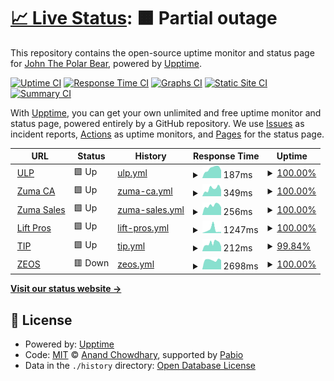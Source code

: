 # [📈 Live Status](https://IceDotBergs.github.io/upptime-zuma3): <!--live status--> **🟧 Partial outage**

This repository contains the open-source uptime monitor and status page for [John The Polar Bear](https://IceDotBergs.github.io/upptime-zuma3), powered by [Upptime](https://github.com/upptime/upptime).

[![Uptime CI](https://github.com/IceDotBergs/upptime-zuma3/workflows/Uptime%20CI/badge.svg)](https://github.com/IceDotBergs/upptime-zuma3/actions?query=workflow%3A%22Uptime+CI%22)
[![Response Time CI](https://github.com/IceDotBergs/upptime-zuma3/workflows/Response%20Time%20CI/badge.svg)](https://github.com/IceDotBergs/upptime-zuma3/actions?query=workflow%3A%22Response+Time+CI%22)
[![Graphs CI](https://github.com/IceDotBergs/upptime-zuma3/workflows/Graphs%20CI/badge.svg)](https://github.com/IceDotBergs/upptime-zuma3/actions?query=workflow%3A%22Graphs+CI%22)
[![Static Site CI](https://github.com/IceDotBergs/upptime-zuma3/workflows/Static%20Site%20CI/badge.svg)](https://github.com/IceDotBergs/upptime-zuma3/actions?query=workflow%3A%22Static+Site+CI%22)
[![Summary CI](https://github.com/IceDotBergs/upptime-zuma3/workflows/Summary%20CI/badge.svg)](https://github.com/IceDotBergs/upptime-zuma3/actions?query=workflow%3A%22Summary+CI%22)

With [Upptime](https://upptime.js.org), you can get your own unlimited and free uptime monitor and status page, powered entirely by a GitHub repository. We use [Issues](https://github.com/IceDotBergs/upptime-zuma3/issues) as incident reports, [Actions](https://github.com/IceDotBergs/upptime-zuma3/actions) as uptime monitors, and [Pages](https://IceDotBergs.github.io/upptime-zuma3) for the status page.

<!--start: status pages-->
<!-- This summary is generated by Upptime (https://github.com/upptime/upptime) -->
<!-- Do not edit this manually, your changes will be overwritten -->
<!-- prettier-ignore -->
| URL | Status | History | Response Time | Uptime |
| --- | ------ | ------- | ------------- | ------ |
| <img alt="" src="https://icons.duckduckgo.com/ip3/ulp.zumasales.com.ico" height="13"> [ULP](https://ulp.zumasales.com/) | 🟩 Up | [ulp.yml](https://github.com/IceDotBergs/upptime-zuma3/commits/HEAD/history/ulp.yml) | <details><summary><img alt="Response time graph" src="./graphs/ulp/response-time-week.png" height="20"> 187ms</summary><br><a href="https://IceDotBergs.github.io/upptime-zuma3/history/ulp"><img alt="Response time 200" src="https://img.shields.io/endpoint?url=https%3A%2F%2Fraw.githubusercontent.com%2FIceDotBergs%2Fupptime-zuma3%2FHEAD%2Fapi%2Fulp%2Fresponse-time.json"></a><br><a href="https://IceDotBergs.github.io/upptime-zuma3/history/ulp"><img alt="24-hour response time 154" src="https://img.shields.io/endpoint?url=https%3A%2F%2Fraw.githubusercontent.com%2FIceDotBergs%2Fupptime-zuma3%2FHEAD%2Fapi%2Fulp%2Fresponse-time-day.json"></a><br><a href="https://IceDotBergs.github.io/upptime-zuma3/history/ulp"><img alt="7-day response time 187" src="https://img.shields.io/endpoint?url=https%3A%2F%2Fraw.githubusercontent.com%2FIceDotBergs%2Fupptime-zuma3%2FHEAD%2Fapi%2Fulp%2Fresponse-time-week.json"></a><br><a href="https://IceDotBergs.github.io/upptime-zuma3/history/ulp"><img alt="30-day response time 194" src="https://img.shields.io/endpoint?url=https%3A%2F%2Fraw.githubusercontent.com%2FIceDotBergs%2Fupptime-zuma3%2FHEAD%2Fapi%2Fulp%2Fresponse-time-month.json"></a><br><a href="https://IceDotBergs.github.io/upptime-zuma3/history/ulp"><img alt="1-year response time 200" src="https://img.shields.io/endpoint?url=https%3A%2F%2Fraw.githubusercontent.com%2FIceDotBergs%2Fupptime-zuma3%2FHEAD%2Fapi%2Fulp%2Fresponse-time-year.json"></a></details> | <details><summary><a href="https://IceDotBergs.github.io/upptime-zuma3/history/ulp">100.00%</a></summary><a href="https://IceDotBergs.github.io/upptime-zuma3/history/ulp"><img alt="All-time uptime 99.90%" src="https://img.shields.io/endpoint?url=https%3A%2F%2Fraw.githubusercontent.com%2FIceDotBergs%2Fupptime-zuma3%2FHEAD%2Fapi%2Fulp%2Fuptime.json"></a><br><a href="https://IceDotBergs.github.io/upptime-zuma3/history/ulp"><img alt="24-hour uptime 100.00%" src="https://img.shields.io/endpoint?url=https%3A%2F%2Fraw.githubusercontent.com%2FIceDotBergs%2Fupptime-zuma3%2FHEAD%2Fapi%2Fulp%2Fuptime-day.json"></a><br><a href="https://IceDotBergs.github.io/upptime-zuma3/history/ulp"><img alt="7-day uptime 100.00%" src="https://img.shields.io/endpoint?url=https%3A%2F%2Fraw.githubusercontent.com%2FIceDotBergs%2Fupptime-zuma3%2FHEAD%2Fapi%2Fulp%2Fuptime-week.json"></a><br><a href="https://IceDotBergs.github.io/upptime-zuma3/history/ulp"><img alt="30-day uptime 99.86%" src="https://img.shields.io/endpoint?url=https%3A%2F%2Fraw.githubusercontent.com%2FIceDotBergs%2Fupptime-zuma3%2FHEAD%2Fapi%2Fulp%2Fuptime-month.json"></a><br><a href="https://IceDotBergs.github.io/upptime-zuma3/history/ulp"><img alt="1-year uptime 99.90%" src="https://img.shields.io/endpoint?url=https%3A%2F%2Fraw.githubusercontent.com%2FIceDotBergs%2Fupptime-zuma3%2FHEAD%2Fapi%2Fulp%2Fuptime-year.json"></a></details>
| <img alt="" src="https://icons.duckduckgo.com/ip3/www.zuma.ca.ico" height="13"> [Zuma CA](https://www.zuma.ca/) | 🟩 Up | [zuma-ca.yml](https://github.com/IceDotBergs/upptime-zuma3/commits/HEAD/history/zuma-ca.yml) | <details><summary><img alt="Response time graph" src="./graphs/zuma-ca/response-time-week.png" height="20"> 349ms</summary><br><a href="https://IceDotBergs.github.io/upptime-zuma3/history/zuma-ca"><img alt="Response time 462" src="https://img.shields.io/endpoint?url=https%3A%2F%2Fraw.githubusercontent.com%2FIceDotBergs%2Fupptime-zuma3%2FHEAD%2Fapi%2Fzuma-ca%2Fresponse-time.json"></a><br><a href="https://IceDotBergs.github.io/upptime-zuma3/history/zuma-ca"><img alt="24-hour response time 295" src="https://img.shields.io/endpoint?url=https%3A%2F%2Fraw.githubusercontent.com%2FIceDotBergs%2Fupptime-zuma3%2FHEAD%2Fapi%2Fzuma-ca%2Fresponse-time-day.json"></a><br><a href="https://IceDotBergs.github.io/upptime-zuma3/history/zuma-ca"><img alt="7-day response time 349" src="https://img.shields.io/endpoint?url=https%3A%2F%2Fraw.githubusercontent.com%2FIceDotBergs%2Fupptime-zuma3%2FHEAD%2Fapi%2Fzuma-ca%2Fresponse-time-week.json"></a><br><a href="https://IceDotBergs.github.io/upptime-zuma3/history/zuma-ca"><img alt="30-day response time 538" src="https://img.shields.io/endpoint?url=https%3A%2F%2Fraw.githubusercontent.com%2FIceDotBergs%2Fupptime-zuma3%2FHEAD%2Fapi%2Fzuma-ca%2Fresponse-time-month.json"></a><br><a href="https://IceDotBergs.github.io/upptime-zuma3/history/zuma-ca"><img alt="1-year response time 462" src="https://img.shields.io/endpoint?url=https%3A%2F%2Fraw.githubusercontent.com%2FIceDotBergs%2Fupptime-zuma3%2FHEAD%2Fapi%2Fzuma-ca%2Fresponse-time-year.json"></a></details> | <details><summary><a href="https://IceDotBergs.github.io/upptime-zuma3/history/zuma-ca">100.00%</a></summary><a href="https://IceDotBergs.github.io/upptime-zuma3/history/zuma-ca"><img alt="All-time uptime 100.00%" src="https://img.shields.io/endpoint?url=https%3A%2F%2Fraw.githubusercontent.com%2FIceDotBergs%2Fupptime-zuma3%2FHEAD%2Fapi%2Fzuma-ca%2Fuptime.json"></a><br><a href="https://IceDotBergs.github.io/upptime-zuma3/history/zuma-ca"><img alt="24-hour uptime 100.00%" src="https://img.shields.io/endpoint?url=https%3A%2F%2Fraw.githubusercontent.com%2FIceDotBergs%2Fupptime-zuma3%2FHEAD%2Fapi%2Fzuma-ca%2Fuptime-day.json"></a><br><a href="https://IceDotBergs.github.io/upptime-zuma3/history/zuma-ca"><img alt="7-day uptime 100.00%" src="https://img.shields.io/endpoint?url=https%3A%2F%2Fraw.githubusercontent.com%2FIceDotBergs%2Fupptime-zuma3%2FHEAD%2Fapi%2Fzuma-ca%2Fuptime-week.json"></a><br><a href="https://IceDotBergs.github.io/upptime-zuma3/history/zuma-ca"><img alt="30-day uptime 100.00%" src="https://img.shields.io/endpoint?url=https%3A%2F%2Fraw.githubusercontent.com%2FIceDotBergs%2Fupptime-zuma3%2FHEAD%2Fapi%2Fzuma-ca%2Fuptime-month.json"></a><br><a href="https://IceDotBergs.github.io/upptime-zuma3/history/zuma-ca"><img alt="1-year uptime 100.00%" src="https://img.shields.io/endpoint?url=https%3A%2F%2Fraw.githubusercontent.com%2FIceDotBergs%2Fupptime-zuma3%2FHEAD%2Fapi%2Fzuma-ca%2Fuptime-year.json"></a></details>
| <img alt="" src="https://icons.duckduckgo.com/ip3/zumasales.com.ico" height="13"> [Zuma Sales](https://zumasales.com/) | 🟩 Up | [zuma-sales.yml](https://github.com/IceDotBergs/upptime-zuma3/commits/HEAD/history/zuma-sales.yml) | <details><summary><img alt="Response time graph" src="./graphs/zuma-sales/response-time-week.png" height="20"> 256ms</summary><br><a href="https://IceDotBergs.github.io/upptime-zuma3/history/zuma-sales"><img alt="Response time 289" src="https://img.shields.io/endpoint?url=https%3A%2F%2Fraw.githubusercontent.com%2FIceDotBergs%2Fupptime-zuma3%2FHEAD%2Fapi%2Fzuma-sales%2Fresponse-time.json"></a><br><a href="https://IceDotBergs.github.io/upptime-zuma3/history/zuma-sales"><img alt="24-hour response time 211" src="https://img.shields.io/endpoint?url=https%3A%2F%2Fraw.githubusercontent.com%2FIceDotBergs%2Fupptime-zuma3%2FHEAD%2Fapi%2Fzuma-sales%2Fresponse-time-day.json"></a><br><a href="https://IceDotBergs.github.io/upptime-zuma3/history/zuma-sales"><img alt="7-day response time 256" src="https://img.shields.io/endpoint?url=https%3A%2F%2Fraw.githubusercontent.com%2FIceDotBergs%2Fupptime-zuma3%2FHEAD%2Fapi%2Fzuma-sales%2Fresponse-time-week.json"></a><br><a href="https://IceDotBergs.github.io/upptime-zuma3/history/zuma-sales"><img alt="30-day response time 291" src="https://img.shields.io/endpoint?url=https%3A%2F%2Fraw.githubusercontent.com%2FIceDotBergs%2Fupptime-zuma3%2FHEAD%2Fapi%2Fzuma-sales%2Fresponse-time-month.json"></a><br><a href="https://IceDotBergs.github.io/upptime-zuma3/history/zuma-sales"><img alt="1-year response time 289" src="https://img.shields.io/endpoint?url=https%3A%2F%2Fraw.githubusercontent.com%2FIceDotBergs%2Fupptime-zuma3%2FHEAD%2Fapi%2Fzuma-sales%2Fresponse-time-year.json"></a></details> | <details><summary><a href="https://IceDotBergs.github.io/upptime-zuma3/history/zuma-sales">100.00%</a></summary><a href="https://IceDotBergs.github.io/upptime-zuma3/history/zuma-sales"><img alt="All-time uptime 100.00%" src="https://img.shields.io/endpoint?url=https%3A%2F%2Fraw.githubusercontent.com%2FIceDotBergs%2Fupptime-zuma3%2FHEAD%2Fapi%2Fzuma-sales%2Fuptime.json"></a><br><a href="https://IceDotBergs.github.io/upptime-zuma3/history/zuma-sales"><img alt="24-hour uptime 100.00%" src="https://img.shields.io/endpoint?url=https%3A%2F%2Fraw.githubusercontent.com%2FIceDotBergs%2Fupptime-zuma3%2FHEAD%2Fapi%2Fzuma-sales%2Fuptime-day.json"></a><br><a href="https://IceDotBergs.github.io/upptime-zuma3/history/zuma-sales"><img alt="7-day uptime 100.00%" src="https://img.shields.io/endpoint?url=https%3A%2F%2Fraw.githubusercontent.com%2FIceDotBergs%2Fupptime-zuma3%2FHEAD%2Fapi%2Fzuma-sales%2Fuptime-week.json"></a><br><a href="https://IceDotBergs.github.io/upptime-zuma3/history/zuma-sales"><img alt="30-day uptime 100.00%" src="https://img.shields.io/endpoint?url=https%3A%2F%2Fraw.githubusercontent.com%2FIceDotBergs%2Fupptime-zuma3%2FHEAD%2Fapi%2Fzuma-sales%2Fuptime-month.json"></a><br><a href="https://IceDotBergs.github.io/upptime-zuma3/history/zuma-sales"><img alt="1-year uptime 100.00%" src="https://img.shields.io/endpoint?url=https%3A%2F%2Fraw.githubusercontent.com%2FIceDotBergs%2Fupptime-zuma3%2FHEAD%2Fapi%2Fzuma-sales%2Fuptime-year.json"></a></details>
| <img alt="" src="https://icons.duckduckgo.com/ip3/scissorliftboomlift.com.ico" height="13"> [Lift Pros](https://scissorliftboomlift.com/) | 🟩 Up | [lift-pros.yml](https://github.com/IceDotBergs/upptime-zuma3/commits/HEAD/history/lift-pros.yml) | <details><summary><img alt="Response time graph" src="./graphs/lift-pros/response-time-week.png" height="20"> 1247ms</summary><br><a href="https://IceDotBergs.github.io/upptime-zuma3/history/lift-pros"><img alt="Response time 831" src="https://img.shields.io/endpoint?url=https%3A%2F%2Fraw.githubusercontent.com%2FIceDotBergs%2Fupptime-zuma3%2FHEAD%2Fapi%2Flift-pros%2Fresponse-time.json"></a><br><a href="https://IceDotBergs.github.io/upptime-zuma3/history/lift-pros"><img alt="24-hour response time 428" src="https://img.shields.io/endpoint?url=https%3A%2F%2Fraw.githubusercontent.com%2FIceDotBergs%2Fupptime-zuma3%2FHEAD%2Fapi%2Flift-pros%2Fresponse-time-day.json"></a><br><a href="https://IceDotBergs.github.io/upptime-zuma3/history/lift-pros"><img alt="7-day response time 1247" src="https://img.shields.io/endpoint?url=https%3A%2F%2Fraw.githubusercontent.com%2FIceDotBergs%2Fupptime-zuma3%2FHEAD%2Fapi%2Flift-pros%2Fresponse-time-week.json"></a><br><a href="https://IceDotBergs.github.io/upptime-zuma3/history/lift-pros"><img alt="30-day response time 797" src="https://img.shields.io/endpoint?url=https%3A%2F%2Fraw.githubusercontent.com%2FIceDotBergs%2Fupptime-zuma3%2FHEAD%2Fapi%2Flift-pros%2Fresponse-time-month.json"></a><br><a href="https://IceDotBergs.github.io/upptime-zuma3/history/lift-pros"><img alt="1-year response time 831" src="https://img.shields.io/endpoint?url=https%3A%2F%2Fraw.githubusercontent.com%2FIceDotBergs%2Fupptime-zuma3%2FHEAD%2Fapi%2Flift-pros%2Fresponse-time-year.json"></a></details> | <details><summary><a href="https://IceDotBergs.github.io/upptime-zuma3/history/lift-pros">100.00%</a></summary><a href="https://IceDotBergs.github.io/upptime-zuma3/history/lift-pros"><img alt="All-time uptime 100.00%" src="https://img.shields.io/endpoint?url=https%3A%2F%2Fraw.githubusercontent.com%2FIceDotBergs%2Fupptime-zuma3%2FHEAD%2Fapi%2Flift-pros%2Fuptime.json"></a><br><a href="https://IceDotBergs.github.io/upptime-zuma3/history/lift-pros"><img alt="24-hour uptime 100.00%" src="https://img.shields.io/endpoint?url=https%3A%2F%2Fraw.githubusercontent.com%2FIceDotBergs%2Fupptime-zuma3%2FHEAD%2Fapi%2Flift-pros%2Fuptime-day.json"></a><br><a href="https://IceDotBergs.github.io/upptime-zuma3/history/lift-pros"><img alt="7-day uptime 100.00%" src="https://img.shields.io/endpoint?url=https%3A%2F%2Fraw.githubusercontent.com%2FIceDotBergs%2Fupptime-zuma3%2FHEAD%2Fapi%2Flift-pros%2Fuptime-week.json"></a><br><a href="https://IceDotBergs.github.io/upptime-zuma3/history/lift-pros"><img alt="30-day uptime 100.00%" src="https://img.shields.io/endpoint?url=https%3A%2F%2Fraw.githubusercontent.com%2FIceDotBergs%2Fupptime-zuma3%2FHEAD%2Fapi%2Flift-pros%2Fuptime-month.json"></a><br><a href="https://IceDotBergs.github.io/upptime-zuma3/history/lift-pros"><img alt="1-year uptime 100.00%" src="https://img.shields.io/endpoint?url=https%3A%2F%2Fraw.githubusercontent.com%2FIceDotBergs%2Fupptime-zuma3%2FHEAD%2Fapi%2Flift-pros%2Fuptime-year.json"></a></details>
| <img alt="" src="https://icons.duckduckgo.com/ip3/tip.zumasales.com.ico" height="13"> [TIP](https://tip.zumasales.com/) | 🟩 Up | [tip.yml](https://github.com/IceDotBergs/upptime-zuma3/commits/HEAD/history/tip.yml) | <details><summary><img alt="Response time graph" src="./graphs/tip/response-time-week.png" height="20"> 212ms</summary><br><a href="https://IceDotBergs.github.io/upptime-zuma3/history/tip"><img alt="Response time 213" src="https://img.shields.io/endpoint?url=https%3A%2F%2Fraw.githubusercontent.com%2FIceDotBergs%2Fupptime-zuma3%2FHEAD%2Fapi%2Ftip%2Fresponse-time.json"></a><br><a href="https://IceDotBergs.github.io/upptime-zuma3/history/tip"><img alt="24-hour response time 128" src="https://img.shields.io/endpoint?url=https%3A%2F%2Fraw.githubusercontent.com%2FIceDotBergs%2Fupptime-zuma3%2FHEAD%2Fapi%2Ftip%2Fresponse-time-day.json"></a><br><a href="https://IceDotBergs.github.io/upptime-zuma3/history/tip"><img alt="7-day response time 212" src="https://img.shields.io/endpoint?url=https%3A%2F%2Fraw.githubusercontent.com%2FIceDotBergs%2Fupptime-zuma3%2FHEAD%2Fapi%2Ftip%2Fresponse-time-week.json"></a><br><a href="https://IceDotBergs.github.io/upptime-zuma3/history/tip"><img alt="30-day response time 213" src="https://img.shields.io/endpoint?url=https%3A%2F%2Fraw.githubusercontent.com%2FIceDotBergs%2Fupptime-zuma3%2FHEAD%2Fapi%2Ftip%2Fresponse-time-month.json"></a><br><a href="https://IceDotBergs.github.io/upptime-zuma3/history/tip"><img alt="1-year response time 213" src="https://img.shields.io/endpoint?url=https%3A%2F%2Fraw.githubusercontent.com%2FIceDotBergs%2Fupptime-zuma3%2FHEAD%2Fapi%2Ftip%2Fresponse-time-year.json"></a></details> | <details><summary><a href="https://IceDotBergs.github.io/upptime-zuma3/history/tip">99.84%</a></summary><a href="https://IceDotBergs.github.io/upptime-zuma3/history/tip"><img alt="All-time uptime 99.81%" src="https://img.shields.io/endpoint?url=https%3A%2F%2Fraw.githubusercontent.com%2FIceDotBergs%2Fupptime-zuma3%2FHEAD%2Fapi%2Ftip%2Fuptime.json"></a><br><a href="https://IceDotBergs.github.io/upptime-zuma3/history/tip"><img alt="24-hour uptime 100.00%" src="https://img.shields.io/endpoint?url=https%3A%2F%2Fraw.githubusercontent.com%2FIceDotBergs%2Fupptime-zuma3%2FHEAD%2Fapi%2Ftip%2Fuptime-day.json"></a><br><a href="https://IceDotBergs.github.io/upptime-zuma3/history/tip"><img alt="7-day uptime 99.84%" src="https://img.shields.io/endpoint?url=https%3A%2F%2Fraw.githubusercontent.com%2FIceDotBergs%2Fupptime-zuma3%2FHEAD%2Fapi%2Ftip%2Fuptime-week.json"></a><br><a href="https://IceDotBergs.github.io/upptime-zuma3/history/tip"><img alt="30-day uptime 99.81%" src="https://img.shields.io/endpoint?url=https%3A%2F%2Fraw.githubusercontent.com%2FIceDotBergs%2Fupptime-zuma3%2FHEAD%2Fapi%2Ftip%2Fuptime-month.json"></a><br><a href="https://IceDotBergs.github.io/upptime-zuma3/history/tip"><img alt="1-year uptime 99.81%" src="https://img.shields.io/endpoint?url=https%3A%2F%2Fraw.githubusercontent.com%2FIceDotBergs%2Fupptime-zuma3%2FHEAD%2Fapi%2Ftip%2Fuptime-year.json"></a></details>
| <img alt="" src="https://icons.duckduckgo.com/ip3/zeos-xi.vercel.app.ico" height="13"> [ZEOS](https://zeos-xi.vercel.app/n) | 🟥 Down | [zeos.yml](https://github.com/IceDotBergs/upptime-zuma3/commits/HEAD/history/zeos.yml) | <details><summary><img alt="Response time graph" src="./graphs/zeos/response-time-week.png" height="20"> 2698ms</summary><br><a href="https://IceDotBergs.github.io/upptime-zuma3/history/zeos"><img alt="Response time 2001" src="https://img.shields.io/endpoint?url=https%3A%2F%2Fraw.githubusercontent.com%2FIceDotBergs%2Fupptime-zuma3%2FHEAD%2Fapi%2Fzeos%2Fresponse-time.json"></a><br><a href="https://IceDotBergs.github.io/upptime-zuma3/history/zeos"><img alt="24-hour response time 5412" src="https://img.shields.io/endpoint?url=https%3A%2F%2Fraw.githubusercontent.com%2FIceDotBergs%2Fupptime-zuma3%2FHEAD%2Fapi%2Fzeos%2Fresponse-time-day.json"></a><br><a href="https://IceDotBergs.github.io/upptime-zuma3/history/zeos"><img alt="7-day response time 2698" src="https://img.shields.io/endpoint?url=https%3A%2F%2Fraw.githubusercontent.com%2FIceDotBergs%2Fupptime-zuma3%2FHEAD%2Fapi%2Fzeos%2Fresponse-time-week.json"></a><br><a href="https://IceDotBergs.github.io/upptime-zuma3/history/zeos"><img alt="30-day response time 2001" src="https://img.shields.io/endpoint?url=https%3A%2F%2Fraw.githubusercontent.com%2FIceDotBergs%2Fupptime-zuma3%2FHEAD%2Fapi%2Fzeos%2Fresponse-time-month.json"></a><br><a href="https://IceDotBergs.github.io/upptime-zuma3/history/zeos"><img alt="1-year response time 2001" src="https://img.shields.io/endpoint?url=https%3A%2F%2Fraw.githubusercontent.com%2FIceDotBergs%2Fupptime-zuma3%2FHEAD%2Fapi%2Fzeos%2Fresponse-time-year.json"></a></details> | <details><summary><a href="https://IceDotBergs.github.io/upptime-zuma3/history/zeos">100.00%</a></summary><a href="https://IceDotBergs.github.io/upptime-zuma3/history/zeos"><img alt="All-time uptime 100.00%" src="https://img.shields.io/endpoint?url=https%3A%2F%2Fraw.githubusercontent.com%2FIceDotBergs%2Fupptime-zuma3%2FHEAD%2Fapi%2Fzeos%2Fuptime.json"></a><br><a href="https://IceDotBergs.github.io/upptime-zuma3/history/zeos"><img alt="24-hour uptime 100.00%" src="https://img.shields.io/endpoint?url=https%3A%2F%2Fraw.githubusercontent.com%2FIceDotBergs%2Fupptime-zuma3%2FHEAD%2Fapi%2Fzeos%2Fuptime-day.json"></a><br><a href="https://IceDotBergs.github.io/upptime-zuma3/history/zeos"><img alt="7-day uptime 100.00%" src="https://img.shields.io/endpoint?url=https%3A%2F%2Fraw.githubusercontent.com%2FIceDotBergs%2Fupptime-zuma3%2FHEAD%2Fapi%2Fzeos%2Fuptime-week.json"></a><br><a href="https://IceDotBergs.github.io/upptime-zuma3/history/zeos"><img alt="30-day uptime 100.00%" src="https://img.shields.io/endpoint?url=https%3A%2F%2Fraw.githubusercontent.com%2FIceDotBergs%2Fupptime-zuma3%2FHEAD%2Fapi%2Fzeos%2Fuptime-month.json"></a><br><a href="https://IceDotBergs.github.io/upptime-zuma3/history/zeos"><img alt="1-year uptime 100.00%" src="https://img.shields.io/endpoint?url=https%3A%2F%2Fraw.githubusercontent.com%2FIceDotBergs%2Fupptime-zuma3%2FHEAD%2Fapi%2Fzeos%2Fuptime-year.json"></a></details>

<!--end: status pages-->

[**Visit our status website →**](https://IceDotBergs.github.io/upptime-zuma3)

## 📄 License

- Powered by: [Upptime](https://github.com/upptime/upptime)
- Code: [MIT](./LICENSE) © [Anand Chowdhary](https://anandchowdhary.com), supported by [Pabio](https://pabio.com)
- Data in the `./history` directory: [Open Database License](https://opendatacommons.org/licenses/odbl/1-0/)

